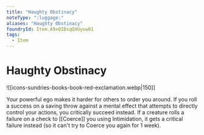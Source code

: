 ```yaml
---
title: "Haughty Obstinacy"
noteType: ":luggage:"
aliases: "Haughty Obstinacy"
foundryId: Item.A9xQIDsqQXUyow01
tags:
  - Item
---
```


# Haughty Obstinacy
![[icons-sundries-books-book-red-exclamation.webp|150]]

Your powerful ego makes it harder for others to order you around. If you roll a success on a saving throw against a mental effect that attempts to directly control your actions, you critically succeed instead. If a creature rolls a failure on a check to [[Coerce]] you using Intimidation, it gets a critical failure instead (so it can't try to Coerce you again for 1 week).
